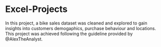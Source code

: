 # Excel-Projects
 
In this project, a bike sales dataset was cleaned and explored to gain insights into customers demogaphics, purchase behaviour and locations. This project was achieved following the guideline provided by @AlexTheAnalyst.
